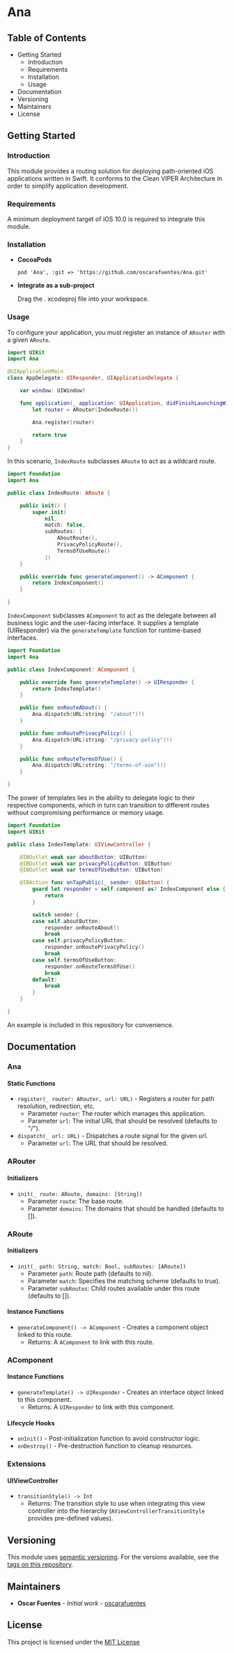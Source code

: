 # Ana

## Table of Contents

* Getting Started
	* Introduction
	* Requirements
	* Installation
	* Usage
* Documentation
* Versioning
* Maintainers
* License

## Getting Started

### Introduction

This module provides a routing solution for deploying path-oriented iOS 
applications written in Swift. It conforms to the Clean VIPER Architecture in
order to simplify application development.

### Requirements

A minimum deployment target of iOS 10.0 is required to integrate this module.

### Installation

- **CocoaPods**

    `pod 'Ana', :git => 'https://github.com/oscarafuentes/Ana.git'`

- **Integrate as a sub-project**

	Drag the . xcodeproj file into your workspace.

### Usage

To configure your application, you must register an instance of `ARouter` with 
a given `ARoute`.

```swift
import UIKit
import Ana

@UIApplicationMain
class AppDelegate: UIResponder, UIApplicationDelegate {

    var window: UIWindow?

    func application(_ application: UIApplication, didFinishLaunchingWithOptions launchOptions: [UIApplicationLaunchOptionsKey: Any]?) -> Bool {        
        let router = ARouter(IndexRoute())

        Ana.register(router)

        return true
    }
}
```

In this scenario, `IndexRoute` subclasses `ARoute` to act as a wildcard route.

```swift
import Foundation
import Ana

public class IndexRoute: ARoute {

    public init() {
        super.init(
            nil,
            match: false,
            subRoutes: [
                AboutRoute(),
                PrivacyPolicyRoute(),
                TermsOfUseRoute()
            ])
    }

    public override func generateComponent() -> AComponent {
        return IndexComponent()
    }

}
```

`IndexComponent` subclasses `AComponent` to act as the delegate between 
all business logic and the user-facing interface. It supplies a template 
(UIResponder) via the `generateTemplate` function for runtime-based interfaces.

```swift
import Foundation
import Ana

public class IndexComponent: AComponent {

    public override func generateTemplate() -> UIResponder {
        return IndexTemplate()
    }

    public func onRouteAbout() {
        Ana.dispatch(URL(string: "/about")!)
    }

    public func onRoutePrivacyPolicy() {
        Ana.dispatch(URL(string: "/privacy-policy")!)
    }

    public func onRouteTermsOfUse() {
        Ana.dispatch(URL(string: "/terms-of-use")!)
    }

}
```

The power of templates lies in the ability to delegate logic to their respective
components, which in turn can transition to different routes without 
compromising performance or memory usage.

```swift
import Foundation
import UIKit

public class IndexTemplate: UIViewController {

    @IBOutlet weak var aboutButton: UIButton!
    @IBOutlet weak var privacyPolicyButton: UIButton!
    @IBOutlet weak var termsOfUseButton: UIButton!

    @IBAction func onTapPublic(_ sender: UIButton) {
        guard let responder = self.component as? IndexComponent else {
            return
        }

        switch sender {
        case self.aboutButton:
            responder.onRouteAbout()
            break
        case self.privacyPolicyButton:
            responder.onRoutePrivacyPolicy()
            break
        case self.termsOfUseButton:
            responder.onRouteTermsOfUse()
            break
        default:
            break
        }
    }

}
```

An example is included in this repository for convenience.

## Documentation

### Ana

#### Static Functions

* `register(_ router: ARouter, url: URL)` - Registers a router for path resolution, redirection, etc.
    * Parameter `router`: The router which manages this application.
    * Parameter `url`: The initial URL that should be resolved (defaults to "/").
* `dispatch(_ url: URL)` - Dispatches a route signal for the given url.
    * Parameter `url`: The URL that should be resolved.

### ARouter

#### Initializers

* `init(_ route: ARoute, domains: [String])`
    * Parameter `route`: The base route.
    * Parameter `domains`: The domains that should be handled (defaults to []).

### ARoute

#### Initializers

* `init(_ path: String, match: Bool, subRoutes: [ARoute])`
    * Parameter `path`: Route path (defaults to nil).
    * Parameter `match`: Specifies the matching scheme (defaults to true).
    * Parameter `subRoutes`: Child routes available under this route (defaults to []).

#### Instance Functions

* `generateComponent() -> AComponent` - Creates a component object linked to this route.
    * Returns: A `AComponent` to link with this route.

### AComponent

#### Instance Functions

* `generateTemplate() -> UIResponder` - Creates an interface object linked to this component.
    * Returns: A `UIResponder` to link with this component.

#### Lifecycle Hooks

* `onInit()` - Post-initialization function to avoid constructor logic.
* `onDestroy()` - Pre-destruction function to cleanup resources.

### Extensions

#### UIViewController

* `transitionStyle() -> Int`
    * Returns: The transition style to use when integrating this view controller into the hierarchy (`AViewControllerTransitionStyle` provides pre-defined values).

## Versioning

This module uses [semantic versioning](http://semver.org/). For the versions available, see the [tags on this repository](https://github.com/oscarafuentes/Ana/tags). 

## Maintainers

* **Oscar Fuentes** - *Initial work* - [oscarafuentes](https://github.com/oscarafuentes)
	
## License

This project is licensed under the [MIT License](LICENSE.md)
